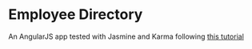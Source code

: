 # Employee Directory
An AngularJS app tested with Jasmine and Karma following [this tutorial](https://scotch.io/tutorials/testing-angularjs-with-jasmine-and-karma-part-1)

